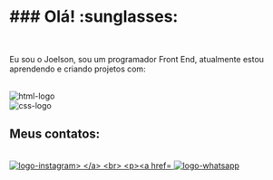 <h1>### Olá! :sunglasses:</h1>
<br>
<p> Eu sou o Joelson, sou um programador Front End, atualmente estou aprendendo e criando projetos com:</p>
<br>
<img src="https://img.shields.io/badge/HTML-239120?style=for-the-badge&logo=html5&logoColor=white" alt="html-logo">
<br>
<img src="https://img.shields.io/badge/CSS-239120?&style=for-the-badge&logo=css3&logoColor=white"  alt="css-logo">
<br>
<h2>Meus contatos:</h2>
<br>
<a href="https://instagram.com/joelson.souza25?igshid=NGVhN2U2NjQ0Yg%3D%3D"> <img src="https://img.shields.io/badge/Instagram-E4405F?style=for-the-badge&logo=instagram&logoColor=white" alt="logo-instagram> </a>
<br>
                                                                               
<a href="https://wa.me/5579996499345"> <img src="https://img.shields.io/badge/WhatsApp-25D366?style=for-the-badge&logo=whatsapp&logoColor=white" alt="logo-whatsapp"> </a>




